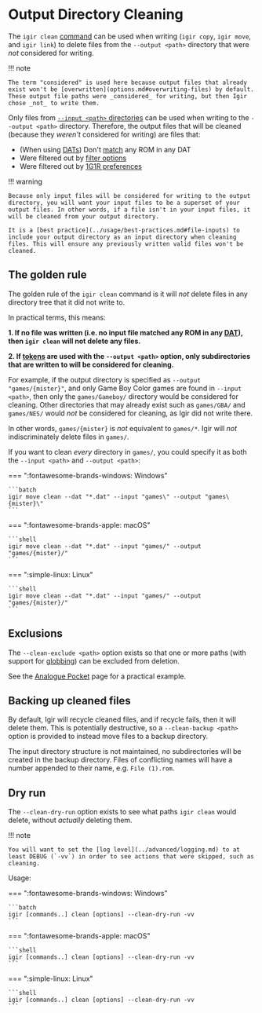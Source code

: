 # Output Directory Cleaning

The `igir clean` [command](../commands.md) can be used when writing (`igir copy`, `igir move`, and `igir link`) to delete files from the `--output <path>` directory that were _not_ considered for writing.

!!! note

    The term "considered" is used here because output files that already exist won't be [overwritten](options.md#overwriting-files) by default. These output file paths were _considered_ for writing, but then Igir chose _not_ to write them.

Only files from [`--input <path>` directories](../input/file-scanning.md) can be used when writing to the `--output <path>` directory. Therefore, the output files that will be cleaned (because they _weren't_ considered for writing) are files that:

- (When using [DATs](../dats/introduction.md)) Don't [match](../roms/matching.md) any ROM in any DAT
- Were filtered out by [filter options](../roms/filtering-preferences.md#filters)
- Were filtered out by [1G1R preferences](../roms/filtering-preferences.md#preferences-for-1g1r)

!!! warning

    Because only input files will be considered for writing to the output directory, you will want your input files to be a superset of your output files. In other words, if a file isn't in your input files, it will be cleaned from your output directory.

    It is a [best practice](../usage/best-practices.md#file-inputs) to include your output directory as an input directory when cleaning files. This will ensure any previously written valid files won't be cleaned.

## The golden rule

The golden rule of the `igir clean` command is it will _not_ delete files in any directory tree that it did not write to.

In practical terms, this means:

**1. If no file was written (i.e. no input file matched any ROM in any [DAT](../dats/introduction.md)), then `igir clean` will not delete any files.**

**2. If [tokens](tokens.md) are used with the `--output <path>` option, only subdirectories that are written to will be considered for cleaning.**

For example, if the output directory is specified as `--output "games/{mister}"`, and only Game Boy Color games are found in `--input <path>`, then only the `games/Gameboy/` directory would be considered for cleaning. Other directories that may already exist such as `games/GBA/` and `games/NES/` would _not_ be considered for cleaning, as Igir did not write there.

In other words, `games/{mister}` is _not_ equivalent to `games/*`. Igir will _not_ indiscriminately delete files in `games/`.

If you want to clean _every_ directory in `games/`, you could specify it as both the `--input <path>` and `--output <path>`:

=== ":fontawesome-brands-windows: Windows"

    ```batch
    igir move clean --dat "*.dat" --input "games\" --output "games\{mister}\"
    ```

=== ":fontawesome-brands-apple: macOS"

    ```shell
    igir move clean --dat "*.dat" --input "games/" --output "games/{mister}/"
    ```

=== ":simple-linux: Linux"

    ```shell
    igir move clean --dat "*.dat" --input "games/" --output "games/{mister}/"
    ```

## Exclusions

The `--clean-exclude <path>` option exists so that one or more paths (with support for [globbing](../input/file-scanning.md)) can be excluded from deletion.

See the [Analogue Pocket](../usage/hardware/analogue-pocket.md) page for a practical example.

## Backing up cleaned files

By default, Igir will recycle cleaned files, and if recycle fails, then it will delete them. This is potentially destructive, so a `--clean-backup <path>` option is provided to instead move files to a backup directory.

The input directory structure is not maintained, no subdirectories will be created in the backup directory. Files of conflicting names will have a number appended to their name, e.g. `File (1).rom`.

## Dry run

The `--clean-dry-run` option exists to see what paths `igir clean` would delete, without _actually_ deleting them.

!!! note

    You will want to set the [log level](../advanced/logging.md) to at least DEBUG (`-vv`) in order to see actions that were skipped, such as cleaning.

Usage:

=== ":fontawesome-brands-windows: Windows"

    ```batch
    igir [commands..] clean [options] --clean-dry-run -vv
    ```

=== ":fontawesome-brands-apple: macOS"

    ```shell
    igir [commands..] clean [options] --clean-dry-run -vv
    ```

=== ":simple-linux: Linux"

    ```shell
    igir [commands..] clean [options] --clean-dry-run -vv
    ```
